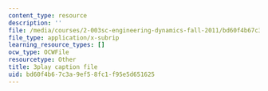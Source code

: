 ```yaml
---
content_type: resource
description: ''
file: /media/courses/2-003sc-engineering-dynamics-fall-2011/bd60f4b67c3a9ef58fc1f95e5d651625_d00XI_UTKQo.srt
file_type: application/x-subrip
learning_resource_types: []
ocw_type: OCWFile
resourcetype: Other
title: 3play caption file
uid: bd60f4b6-7c3a-9ef5-8fc1-f95e5d651625
---
```

